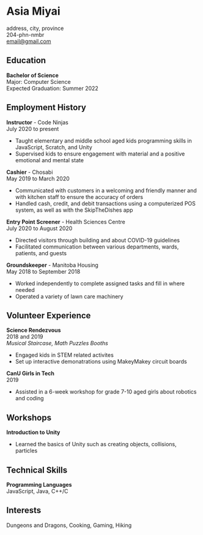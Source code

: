 # Asia Miyai

address, city, province  
204-phn-nmbr  
email@gmail.com  

## Education
**Bachelor of Science**  
Major: Computer Science  
Expected Graduation: Summer 2022  


## Employment History
**Instructor** - Code Ninjas  
July 2020 to present
* Taught elementary and middle school aged kids programming skills in JavaScript, Scratch, and Unity
* Supervised kids to ensure engagement with material and a positive emotional and mental state

**Cashier** - Chosabi  
May 2019 to March 2020
* Communicated with customers in a welcoming and friendly manner and with kitchen staff to ensure the accuracy of orders
* Handled cash, credit, and debit transactions using a computerized POS system, as well as with the SkipTheDishes app

**Entry Point Screener** - Health Sciences Centre  
July 2020 to August 2020
* Directed visitors through building and about COVID-19 guidelines
* Facilitated communication between various departments, wards, patients, and guests

**Groundskeeper** - Manitoba Housing  
May 2018 to September 2018
* Worked independently to complete assigned tasks and fill in where needed
* Operated a variety of lawn care machinery


## Volunteer Experience
**Science Rendezvous**  
2018 and 2019  
*Musical Staircase, Math Puzzles Booths*
* Engaged kids in STEM related activites
* Set up interactive demonatrations using MakeyMakey circuit boards

**CanU Girls in Tech**  
2019
* Assisted in a 6-week workshop for grade 7-10 aged girls about robotics and coding


## Workshops
**Introduction to Unity**
* Learned the basics of Unity such as creating objects, collisions, particles 


## Technical Skills
**Programming Languages**  
JavaScript, Java, C++/C


## Interests
Dungeons and Dragons, Cooking, Gaming, Hiking
